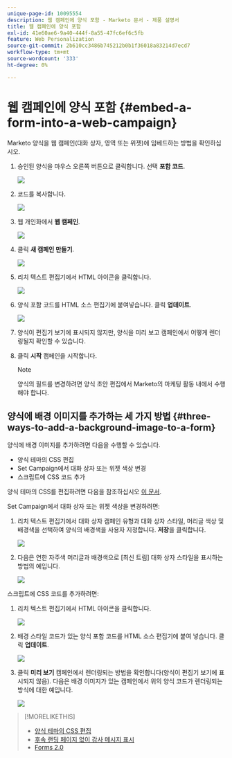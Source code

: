 ```yaml
---
unique-page-id: 10095554
description: 웹 캠페인에 양식 포함 - Marketo 문서 - 제품 설명서
title: 웹 캠페인에 양식 포함
exl-id: 41e60ae6-9a40-444f-8a55-47fc6ef6c5fb
feature: Web Personalization
source-git-commit: 2b610cc3486b745212b0b1f36018a83214d7ecd7
workflow-type: tm+mt
source-wordcount: '333'
ht-degree: 0%

---
```


# 웹 캠페인에 양식 포함 {#embed-a-form-into-a-web-campaign}

Marketo 양식을 웹 캠페인(대화 상자, 영역 또는 위젯)에 임베드하는 방법을 확인하십시오.

1. 승인된 양식을 마우스 오른쪽 버튼으로 클릭합니다. 선택 **포함 코드**.

   ![](assets/image2015-12-16-10-3a58-3a39.png)

1. 코드를 복사합니다.

   ![](assets/image2015-12-16-11-3a16-3a24.png)

1. 웹 개인화에서 **웹 캠페인**.

   ![](assets/web-campaigns-hand-7.jpg)

1. 클릭 **새 캠페인 만들기**.

   ![](assets/create-new-web-campaign-hand-1.jpg)

1. 리치 텍스트 편집기에서 HTML 아이콘을 클릭합니다.

   ![](assets/five-1.png)

1. 양식 포함 코드를 HTML 소스 편집기에 붙여넣습니다. 클릭 **업데이트**.

   ![](assets/six-1.png)

1. 양식이 편집기 보기에 표시되지 않지만, 양식을 미리 보고 캠페인에서 어떻게 렌더링될지 확인할 수 있습니다.

1. 클릭 **시작** 캠페인을 시작합니다.

   >[!NOTE]
   >
   >양식의 필드를 변경하려면 양식 초안 편집에서 Marketo의 마케팅 활동 내에서 수행해야 합니다.

## 양식에 배경 이미지를 추가하는 세 가지 방법 {#three-ways-to-add-a-background-image-to-a-form}

양식에 배경 이미지를 추가하려면 다음을 수행할 수 있습니다.

* 양식 테마의 CSS 편집
* Set Campaign에서 대화 상자 또는 위젯 색상 변경
* 스크립트에 CSS 코드 추가

양식 테마의 CSS를 편집하려면 다음을 참조하십시오 [이 문서](/help/marketo/product-docs/demand-generation/forms/form-design/edit-the-css-of-a-form-theme.md).

Set Campaign에서 대화 상자 또는 위젯 색상을 변경하려면:

1. 리치 텍스트 편집기에서 대화 상자 캠페인 유형과 대화 상자 스타일, 머리글 색상 및 배경색을 선택하여 양식의 배경색을 사용자 지정합니다. **저장**&#x200B;을 클릭합니다.

   ![](assets/image2015-12-29-18-3a28-3a31.png)

1. 다음은 연한 자주색 머리글과 배경색으로 [최신 트림] 대화 상자 스타일을 표시하는 방법의 예입니다.

   ![](assets/image2015-12-29-18-3a27-3a31.png)

스크립트에 CSS 코드를 추가하려면:

1. 리치 텍스트 편집기에서 HTML 아이콘을 클릭합니다.

   ![](assets/image2015-12-29-17-3a56-3a13.png)

1. 배경 스타일 코드가 있는 양식 포함 코드를 HTML 소스 편집기에 붙여 넣습니다. 클릭 **업데이트**.

   ![](assets/image2015-12-29-18-3a1-3a15.png)

1. 클릭 **미리 보기** 캠페인에서 렌더링되는 방법을 확인합니다(양식이 편집기 보기에 표시되지 않음). 다음은 배경 이미지가 있는 캠페인에서 위의 양식 코드가 렌더링되는 방식에 대한 예입니다.

   ![](assets/image2015-12-29-18-3a20-3a35.png)

>[!MORELIKETHIS]
>
>* [양식 테마의 CSS 편집](/help/marketo/product-docs/demand-generation/forms/form-design/edit-the-css-of-a-form-theme.md)
>* [후속 랜딩 페이지 없이 감사 메시지 표시](https://developers.marketo.com/blog/show-thank-you-message-without-a-follow-up-landing-page/)
>* [Forms 2.0](https://experienceleague.adobe.com/en/docs/marketo-developer/marketo/javascriptapi/forms-api-reference)

